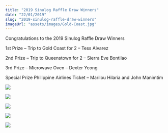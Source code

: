 ```yaml
---
title: "2019 Sinulog Raffle Draw Winners"
date: "22/01/2019"
slug: "2019-sinulog-raffle-draw-winners"
imageUrl: "assets/images/Gold-Coast.jpg"
---
```


Congratulations to the 2019 Sinulog Raffle Draw Winners

1st Prize – Trip to Gold Coast for 2 – Tess Alvarez

2nd Prize – Trip to Queenstown for 2 – Sierra Eve Bontilao

3rd Prize – Microwave Oven – Dexter Ycong

Special Prize Philippine Airlines Ticket – Marilou Hilaria and John Manimtim

![](https://i0.wp.com/santonino-nz.org/wp-content/uploads/2019/01/Gold-Coast.jpg?resize=674%2C960)

![](https://i0.wp.com/santonino-nz.org/wp-content/uploads/2019/01/Queenstown.jpg?resize=862%2C960)

![](https://i0.wp.com/santonino-nz.org/wp-content/uploads/2019/01/microwave.jpg?resize=798%2C960)

![](https://i0.wp.com/santonino-nz.org/wp-content/uploads/2019/01/pal-2.jpg?resize=746%2C960)

![](https://i0.wp.com/santonino-nz.org/wp-content/uploads/2019/01/pal-1.jpg?resize=876%2C960)